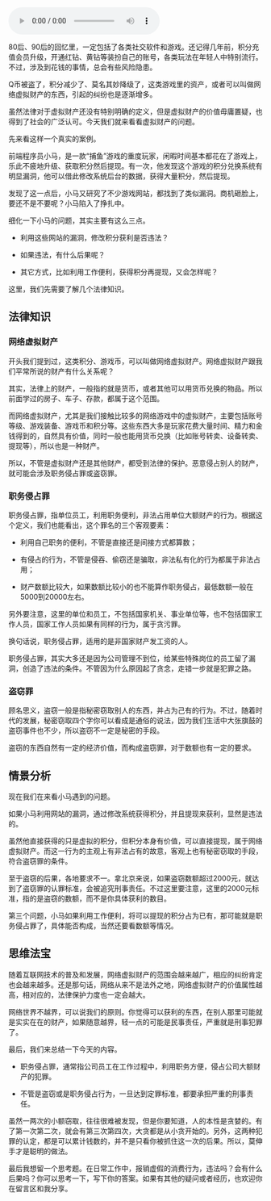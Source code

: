<audio title="21 _ 谁修改了我的积分资产？" src="https://static001.geekbang.org/resource/audio/6d/53/6d9bdff44eba8632946e3b2e9a7ac753.mp3" controls="controls"></audio> 
<p>80后、90后的回忆里，一定包括了各类社交软件和游戏。还记得几年前，积分充值会员升级，开通红钻、黄钻等装扮自己的账号，各类玩法在年轻人中特别流行。不过，涉及到花钱的事情，总会有些风险隐患。</p><p>Q币被盗了，积分减少了、莫名其妙降级了，这类游戏里的资产，或者可以叫做网络虚拟财产的东西，引起的纠纷也是逐渐增多。</p><p>虽然法律对于虚拟财产还没有特别明确的定义，但是虚拟财产的价值毋庸置疑，也得到了社会的广泛认可。今天我们就来看看虚拟财产的问题。</p><p>先来看这样一个真实的案例。</p><p>前端程序员小马，是一款“捕鱼”游戏的重度玩家，闲暇时间基本都花在了游戏上，乐此不疲地升级、获取积分然后提现。有一次，他发现这个游戏的积分兑换系统有明显漏洞，他可以借此修改系统后台的数据，获得大量积分，然后提现。</p><p>发现了这一点后，小马又研究了不少游戏网站，都找到了类似漏洞。商机砸脸上，要还不是不要呢？小马陷入了挣扎中。</p><p>细化一下小马的问题，其实主要有这么三点。</p><ul>
<li>
<p>利用这些网站的漏洞，修改积分获利是否违法？</p>
</li>
<li>
<p>如果违法，有什么后果呢？</p>
</li>
<li>
<p>其它方式，比如利用工作便利，获得积分再提现，又会怎样呢？</p>
</li>
</ul><p>这里，我们先需要了解几个法律知识。</p><h2>法律知识</h2><h3>网络虚拟财产</h3><p>开头我们提到过，这类积分、游戏币，可以叫做网络虚拟财产。网络虚拟财产跟我们平常所说的财产有什么关系呢？</p><!-- [[[read_end]]] --><p>其实，法律上的财产，一般指的就是货币，或者其他可以用货币兑换的物品。所以前面学过的房子、车子、存款，都属于这个范围。</p><p>而网络虚拟财产，尤其是我们接触比较多的网络游戏中的虚拟财产，主要包括账号等级、游戏装备、游戏币和积分等。这些东西大多是玩家花费大量时间、精力和金钱得到的，自然具有价值，同时一般也能用货币兑换（比如账号转卖、设备转卖、提现等），所以也是一种财产。</p><p>所以，不管是虚拟财产还是其他财产，都受到法律的保护。恶意侵占别人的财产，就可能会涉及职务侵占罪或盗窃罪。</p><h3>职务侵占罪</h3><p>职务侵占罪，指单位员工，利用职务便利，非法占用单位大额财产的行为。根据这个定义，我们也能看出，这个罪名的三个客观要素：</p><ul>
<li>
<p>利用自己职务的便利，不管是直接还是间接方式都算数；</p>
</li>
<li>
<p>有侵占的行为，不管是侵吞、偷窃还是骗取，非法私有化的行为都属于非法占用；</p>
</li>
<li>
<p>财产数额比较大，如果数额比较小的也不能算作职务侵占，最低数额一般在5000到20000左右。</p>
</li>
</ul><p>另外要注意，这里的单位和员工，不包括国家机关、事业单位等，也不包括国家工作人员，国家工作人员如果有同样的行为，属于贪污罪。</p><p>换句话说，职务侵占罪，适用的是非国家财产发工资的人。</p><p>职务侵占罪，其实大多还是因为公司管理不到位，给某些特殊岗位的员工留了漏洞，创造了违法的条件。不管因为什么原因起了贪念，走错一步就是犯罪之路。</p><h3>盗窃罪</h3><p>顾名思义，盗窃一般是指秘密窃取别人的东西，并占为己有的行为。不过，随着时代的发展，秘密窃取四个字你可以看成是通俗的说法，因为我们生活中大张旗鼓的盗窃事件也不少，所以盗窃不一定是秘密的手段。</p><p>盗窃的东西自然有一定的经济价值，而构成盗窃罪，对于数额也有一定的要求。</p><h2>情景分析</h2><p>现在我们在来看小马遇到的问题。</p><p>如果小马利用网站的漏洞，通过修改系统获得积分，并且提现来获利，显然是违法的。</p><p>虽然他直接获得的只是虚拟的积分，但积分本身有价值，可以直接提现，属于网络虚拟财产。而这一行为的主观上有非法占有的故意，客观上也有秘密窃取的手段，符合盗窃罪的条件。</p><p>至于盗窃的后果，各地要求不一。拿北京来说，如果盗窃数额超过2000元，就达到了盗窃罪的认罪标准，会被追究刑事责任。不过这里要注意，这里的2000元标准，指的是盗窃的数额，而不是你具体获利的数目。</p><p>第三个问题，小马如果利用工作便利，将可以提现的积分占为已有，那可能就是职务侵占罪了，具体能否构成，当然还要看数额等情况。</p><h2>思维法宝</h2><p>随着互联网技术的普及和发展，网络虚拟财产的范围会越来越广，相应的纠纷肯定也会越来越多。还是那句话，网络从来不是法外之地，网络虚拟财产的价值属性越高，相对应的，法律保护力度也一定会越大。</p><p>网络世界不越界，可以说我们的原则。你觉得可以获利的东西，在别人那里可能就是实实在在的财产，如果随意越界，轻一点的可能是民事责任，严重就是刑事犯罪了。<br>
<img src="https://static001.geekbang.org/resource/image/6b/a5/6b294ce00831b28ef6ff4540af7959a5.jpg" alt=""></p><p>最后，我们来总结一下今天的内容。</p><ul>
<li>
<p>职务侵占罪，通常指公司员工在工作过程中，利用职务方便，侵占公司大额财产的犯罪。</p>
</li>
<li>
<p>不管是盗窃或是职务侵占行为，一旦达到定罪标准，都要承担严重的刑事责任。</p>
</li>
</ul><p>虽然一两次的小额窃取，往往很难被发现，但是你要知道，人的本性是贪婪的。有了第一次第二次，就会有第三次第四次，大贪都是从小贪开始的。另外，这两种犯罪的认定，都是可以累计钱数的，并不是只看你被抓住这一次的后果。所以，莫伸手才是聪明的做法。</p><p>最后我想留一个思考题。在日常工作中，报销虚假的消费行为，违法吗？会有什么后果吗？你可以思考一下，写下你的答案。如果有其他的疑问或者经历，也欢迎你在留言区和我分享。</p><p></p>